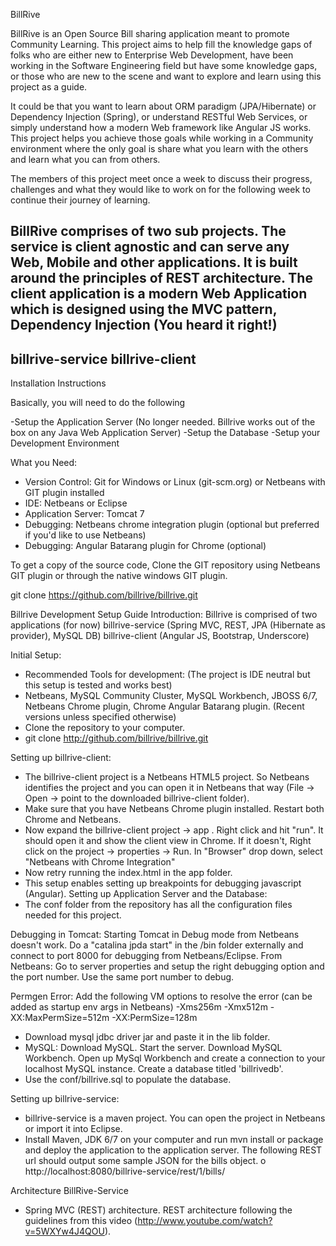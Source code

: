 BillRive

BillRive is an Open Source Bill sharing application meant to promote Community Learning.
This project aims to help fill the knowledge gaps of folks who are either new to Enterprise Web
Development, have been working in the Software Engineering field but have some knowledge gaps, or those
who are new to the scene and want to explore and learn using this project as a guide.

It could be that you want to learn about ORM paradigm (JPA/Hibernate) or Dependency Injection (Spring),
or understand RESTful Web Services, or simply understand how a modern Web framework like Angular JS works.
This project helps you achieve those goals while working in a Community environment where the only goal is
share what you learn with the others and learn what you can from others.

The members of this project meet once a week to discuss their  progress, challenges and what they
would like to work on for the following week to continue their journey of learning.

BillRive comprises of two sub projects. 
The service is client agnostic and can serve any Web, Mobile
and other applications. It is built around the principles of REST architecture.
The client application is a modern Web Application which is designed using the MVC pattern, 
Dependency Injection (You heard it right!)
-------------------
billrive-service 
billrive-client
-------------------

Installation Instructions

Basically, you will need to do the following

-Setup the Application Server (No longer needed. Billrive works out of the box on any Java Web Application Server)
-Setup the Database
-Setup your Development Environment

What you Need:
-	Version Control: Git for Windows or Linux (git-scm.org) or Netbeans with GIT plugin installed
-	IDE: Netbeans or Eclipse 
-	Application Server: Tomcat 7
-	Debugging: Netbeans chrome integration plugin (optional but preferred if you'd like to use Netbeans)
-	Debugging: Angular Batarang plugin for Chrome (optional)

To get a copy of the source code, Clone the GIT repository using Netbeans GIT plugin or through the native windows GIT plugin.

git clone https://github.com/billrive/billrive.git

Billrive Development Setup Guide
Introduction:
Billrive is comprised of two applications (for now)
billrive-service (Spring MVC, REST, JPA (Hibernate as provider), MySQL DB)
billrive-client (Angular JS, Bootstrap, Underscore)

Initial Setup:
-	Recommended Tools for development: (The project is IDE neutral but this setup is tested and works best)
-	Netbeans, MySQL Community Cluster, MySQL Workbench, JBOSS 6/7, Netbeans Chrome plugin,  Chrome Angular Batarang plugin. (Recent versions unless specified otherwise)
-	Clone the repository to your computer. 
-	git clone http://github.com/billrive/billrive.git

Setting up billrive-client:
-	The billrive-client project is a Netbeans HTML5 project. So Netbeans identifies the project and you can open it in Netbeans that way (File -> Open -> point to the downloaded billrive-client folder).
-	Make sure that you have Netbeans Chrome plugin installed. Restart both Chrome and Netbeans.
-	Now expand the billrive-client project -> app . Right click and hit "run". It should open it and show the client view in Chrome. If it doesn't, Right click on the project -> properties -> Run. In "Browser" drop down, select "Netbeans with Chrome Integration"
-	Now retry running the index.html in the app folder.
-	This setup enables setting up breakpoints for debugging javascript (Angular).
Setting up Application Server and the Database:
-	The conf folder from the repository has all the configuration files needed for this project.

Debugging in Tomcat:
Starting Tomcat in Debug mode from Netbeans doesn't work.
Do a "catalina jpda start" in the /bin folder externally and connect to port 8000 for debugging from Netbeans/Eclipse.
From Netbeans: Go to server properties and setup the right debugging option and the port number. Use the same port number to debug.

Permgen Error:
Add the following VM options to resolve the error (can be added as startup env args in Netbeans)
-Xms256m -Xmx512m -XX:MaxPermSize=512m -XX:PermSize=128m

-	Download mysql jdbc driver jar and paste it in the lib folder.
-	MySQL: Download MySQL. Start the server. Download MySQL Workbench. Open up MySql Workbench and create a connection to your localhost MySQL instance. Create a database titled 'billrivedb'.
-	Use the conf/billrive.sql to populate the database.


Setting up billrive-service:
-	billrive-service is a maven project. You can open the project in Netbeans or import it into Eclipse.
-	Install Maven, JDK 6/7 on your computer and run mvn install or package and deploy the application to the application server. The following REST url should output some sample JSON for the  bills object.
o	http://localhost:8080/billrive-service/rest/1/bills/


Architecture
BillRive-Service
-	Spring MVC (REST) architecture. REST architecture following the guidelines from this video (http://www.youtube.com/watch?v=5WXYw4J4QOU).

